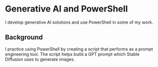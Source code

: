 # Generative AI and PowerShell

I develop generative AI solutions and use PowerShell in some of my work.

## Background

I practice using PowerShell by creating a script that performs as a prompt engineering tool. The script helps build a GPT prompt which Stable Diffusion uses to generate images.

